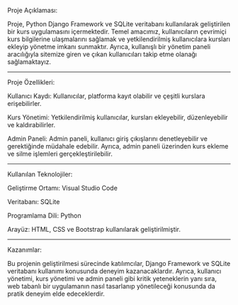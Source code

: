 Proje Açıklaması:

Proje, Python Django Framework ve SQLite veritabanı kullanılarak geliştirilen bir kurs uygulamasını içermektedir. Temel amacımız, kullanıcıların çevrimiçi kurs bilgilerine ulaşmalarını sağlamak ve yetkilendirilmiş kullanıcılara kursları ekleyip yönetme imkanı sunmaktır. Ayrıca, kullanışlı bir yönetim paneli aracılığıyla sitemize giren ve çıkan kullanıcıları takip etme olanağı sağlamaktayız.

----------------------------------------------------------------------

Proje Özellikleri:

Kullanıcı Kaydı:
Kullanıcılar, platforma kayıt olabilir ve çeşitli kurslara erişebilirler.

Kurs Yönetimi:
Yetkilendirilmiş kullanıcılar, kursları ekleyebilir, düzenleyebilir ve kaldırabilirler.

Admin Paneli:
Admin paneli, kullanıcı giriş çıkışlarını denetleyebilir ve gerektiğinde müdahale edebilir. Ayrıca, admin paneli üzerinden kurs ekleme ve silme işlemleri gerçekleştirilebilir.

----------------------------------------------------------------------

Kullanılan Teknolojiler:

Geliştirme Ortamı: Visual Studio Code

Veritabanı: SQLite

Programlama Dili: Python

Arayüz: HTML, CSS ve Bootstrap kullanılarak geliştirilmiştir.

----------------------------------------------------------------------

Kazanımlar:

Bu projenin geliştirilmesi sürecinde katılımcılar, Django Framework ve SQLite veritabanı kullanımı konusunda deneyim kazanacaklardır. Ayrıca, kullanıcı yönetimi, kurs yönetimi ve admin paneli gibi kritik yeteneklerin yanı sıra, web tabanlı bir uygulamanın nasıl tasarlanıp yönetileceği konusunda da pratik deneyim elde edeceklerdir.
